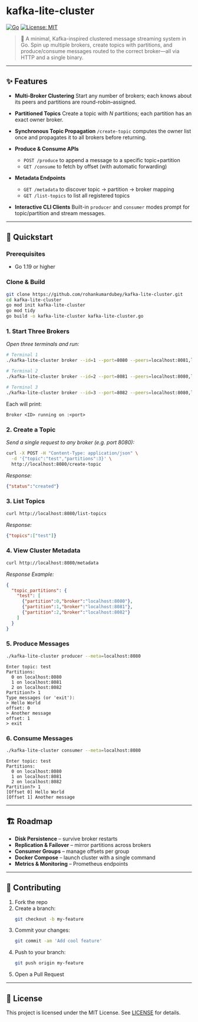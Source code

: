 # kafka-lite-cluster

[![Go](https://img.shields.io/badge/Go-1.19+-00ADD8?logo=go)](https://golang.org)
[![License: MIT](https://img.shields.io/badge/License-MIT-green.svg)](LICENSE)

> 🚀 A minimal, Kafka-inspired clustered message streaming system in Go.
> Spin up multiple brokers, create topics with partitions, and produce/consume messages routed to the correct broker—all via HTTP and a single binary.

---

## ✨ Features

- **Multi-Broker Clustering**
  Start any number of brokers; each knows about its peers and partitions are round-robin–assigned.

- **Partitioned Topics**
  Create a topic with _N_ partitions; each partition has an exact owner broker.

- **Synchronous Topic Propagation**
  `/create-topic` computes the owner list once and propagates it to all brokers before returning.

- **Produce & Consume APIs**
  - `POST /produce` to append a message to a specific topic+partition
  - `GET /consume` to fetch by offset (with automatic forwarding)

- **Metadata Endpoints**
  - `GET /metadata` to discover topic → partition → broker mapping
  - `GET /list-topics` to list all registered topics

- **Interactive CLI Clients**
  Built-in `producer` and `consumer` modes prompt for topic/partition and stream messages.

---

## 🚀 Quickstart

### Prerequisites

- Go 1.19 or higher

### Clone & Build

```sh
git clone https://github.com/rohankumardubey/kafka-lite-cluster.git
cd kafka-lite-cluster
go mod init kafka-lite-cluster
go mod tidy
go build -o kafka-lite-cluster kafka-lite-cluster.go
```

### 1. Start Three Brokers

_Open three terminals and run:_

```sh
# Terminal 1
./kafka-lite-cluster broker --id=1 --port=8080 --peers=localhost:8081,localhost:8082

# Terminal 2
./kafka-lite-cluster broker --id=2 --port=8081 --peers=localhost:8080,localhost:8082

# Terminal 3
./kafka-lite-cluster broker --id=3 --port=8082 --peers=localhost:8080,localhost:8081
```

Each will print:
```
Broker <ID> running on :<port>
```

### 2. Create a Topic

_Send a single request to any broker (e.g. port 8080):_

```sh
curl -X POST -H "Content-Type: application/json" \
  -d '{"topic":"test","partitions":3}' \
  http://localhost:8080/create-topic
```

_Response:_
```json
{"status":"created"}
```

### 3. List Topics

```sh
curl http://localhost:8080/list-topics
```

_Response:_
```json
{"topics":["test"]}
```

### 4. View Cluster Metadata

```sh
curl http://localhost:8080/metadata
```

_Response Example:_
```json
{
  "topic_partitions": {
    "test": [
      {"partition":0,"broker":"localhost:8080"},
      {"partition":1,"broker":"localhost:8081"},
      {"partition":2,"broker":"localhost:8082"}
    ]
  }
}
```

### 5. Produce Messages

```sh
./kafka-lite-cluster producer --meta=localhost:8080
```

```
Enter topic: test
Partitions:
  0 on localhost:8080
  1 on localhost:8081
  2 on localhost:8082
Partition?> 1
Type messages (or 'exit'):
> Hello World
offset: 0
> Another message
offset: 1
> exit
```

### 6. Consume Messages

```sh
./kafka-lite-cluster consumer --meta=localhost:8080
```

```
Enter topic: test
Partitions:
  0 on localhost:8080
  1 on localhost:8081
  2 on localhost:8082
Partition?> 1
[Offset 0] Hello World
[Offset 1] Another message
```

---

## 🏗️ Roadmap

- **Disk Persistence** – survive broker restarts
- **Replication & Failover** – mirror partitions across brokers
- **Consumer Groups** – manage offsets per group
- **Docker Compose** – launch cluster with a single command
- **Metrics & Monitoring** – Prometheus endpoints

---

## 🤝 Contributing

1. Fork the repo
2. Create a branch:
   ```sh
   git checkout -b my-feature
   ```
3. Commit your changes:
   ```sh
   git commit -am 'Add cool feature'
   ```
4. Push to your branch:
   ```sh
   git push origin my-feature
   ```
5. Open a Pull Request

---

## 📄 License

This project is licensed under the MIT License. See [LICENSE](LICENSE) for details.
